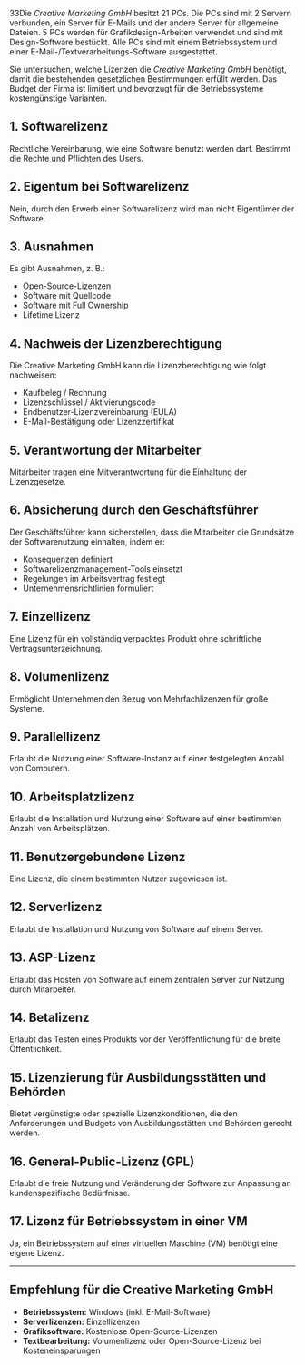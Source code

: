33Die _Creative Marketing GmbH_ besitzt 21 PCs. Die PCs sind mit 2 Servern verbunden, ein Server für E-Mails und der andere Server für allgemeine Dateien. 5 PCs werden für Grafikdesign-Arbeiten verwendet und sind mit Design-Software bestückt. Alle PCs sind mit einem Betriebssystem und einer E-Mail-/Textverarbeitungs-Software ausgestattet.  

Sie untersuchen, welche Lizenzen die _Creative Marketing GmbH_ benötigt, damit die bestehenden gesetzlichen Bestimmungen erfüllt werden. Das Budget der Firma ist limitiert und bevorzugt für die Betriebssysteme kostengünstige Varianten.

## 1. Softwarelizenz

Rechtliche Vereinbarung, wie eine Software benutzt werden darf. Bestimmt die Rechte und Pflichten des Users.

## 2. Eigentum bei Softwarelizenz

Nein, durch den Erwerb einer Softwarelizenz wird man nicht Eigentümer der Software.

## 3. Ausnahmen

Es gibt Ausnahmen, z. B.:

- Open-Source-Lizenzen
- Software mit Quellcode
- Software mit Full Ownership
- Lifetime Lizenz

## 4. Nachweis der Lizenzberechtigung

Die Creative Marketing GmbH kann die Lizenzberechtigung wie folgt nachweisen:

- Kaufbeleg / Rechnung
- Lizenzschlüssel / Aktivierungscode
- Endbenutzer-Lizenzvereinbarung (EULA)
- E-Mail-Bestätigung oder Lizenzzertifikat

## 5. Verantwortung der Mitarbeiter

Mitarbeiter tragen eine Mitverantwortung für die Einhaltung der Lizenzgesetze.

## 6. Absicherung durch den Geschäftsführer

Der Geschäftsführer kann sicherstellen, dass die Mitarbeiter die Grundsätze der Softwarenutzung einhalten, indem er:

- Konsequenzen definiert
- Softwarelizenzmanagement-Tools einsetzt
- Regelungen im Arbeitsvertrag festlegt
- Unternehmensrichtlinien formuliert

## 7. Einzellizenz

Eine Lizenz für ein vollständig verpacktes Produkt ohne schriftliche Vertragsunterzeichnung.

## 8. Volumenlizenz

Ermöglicht Unternehmen den Bezug von Mehrfachlizenzen für große Systeme.

## 9. Parallellizenz

Erlaubt die Nutzung einer Software-Instanz auf einer festgelegten Anzahl von Computern.

## 10. Arbeitsplatzlizenz

Erlaubt die Installation und Nutzung einer Software auf einer bestimmten Anzahl von Arbeitsplätzen.

## 11. Benutzergebundene Lizenz

Eine Lizenz, die einem bestimmten Nutzer zugewiesen ist.

## 12. Serverlizenz

Erlaubt die Installation und Nutzung von Software auf einem Server.

## 13. ASP-Lizenz

Erlaubt das Hosten von Software auf einem zentralen Server zur Nutzung durch Mitarbeiter.

## 14. Betalizenz

Erlaubt das Testen eines Produkts vor der Veröffentlichung für die breite Öffentlichkeit.

## 15. Lizenzierung für Ausbildungsstätten und Behörden

Bietet vergünstigte oder spezielle Lizenzkonditionen, die den Anforderungen und Budgets von Ausbildungsstätten und Behörden gerecht werden.

## 16. General-Public-Lizenz (GPL)

Erlaubt die freie Nutzung und Veränderung der Software zur Anpassung an kundenspezifische Bedürfnisse.

## 17. Lizenz für Betriebssystem in einer VM

Ja, ein Betriebssystem auf einer virtuellen Maschine (VM) benötigt eine eigene Lizenz.

---

## Empfehlung für die Creative Marketing GmbH

- **Betriebssystem:** Windows (inkl. E-Mail-Software)
- **Serverlizenzen:** Einzellizenzen
- **Grafiksoftware:** Kostenlose Open-Source-Lizenzen
- **Textbearbeitung:** Volumenlizenz oder Open-Source-Lizenz bei Kosteneinsparungen